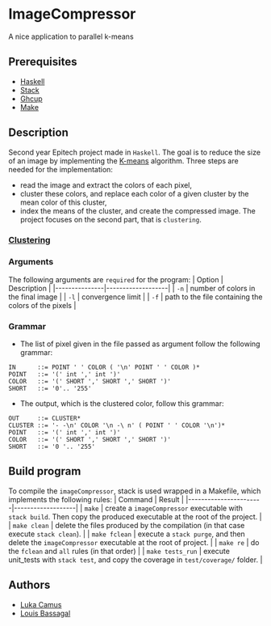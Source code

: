 # ImageCompressor
A nice application to parallel k-means

## Prerequisites
* [Haskell](https://www.haskell.org/)
* [Stack](https://docs.haskellstack.org/en/stable/)
* [Ghcup](https://www.haskell.org/ghc/)
* [Make](https://www.gnu.org/software/make/)

## Description

Second year Epitech project made in `Haskell`. The goal is to reduce the size of an image by implementing the [K-means](https://en.wikipedia.org/wiki/K-means_clustering) algorithm.
Three steps are needed for the implementation:
* read the image and extract the colors of each pixel,
* cluster these colors, and replace each color of a given cluster by the mean color of this cluster,
* index the means of the cluster, and create the compressed image.
The project focuses on the second part, that is `clustering`.

### [Clustering](https://www.analyticsvidhya.com/blog/2016/11/an-introduction-to-clustering-and-different-methods-of-clustering/)

### Arguments

The following arguments are `required` for the program:
|   Option      |   Description     |
|---------------|-------------------|
| `-n` | number of colors in the final image |
| `-l` | convergence limit |
| `-f` | path to the file containing the colors of the pixels |


### Grammar
* The list of pixel given in the file passed as argument follow the following grammar:
```
IN      ::= POINT ' ' COLOR ( '\n' POINT ' ' COLOR )*
POINT   ::= '(' int ',' int ')'
COLOR   ::= '(' SHORT ',' SHORT ',' SHORT ')'
SHORT   ::= '0'.. '255'
```
* The output, which is the clustered color, follow this grammar:
```
OUT     ::= CLUSTER*
CLUSTER ::= '- -\n' COLOR '\n -\ n' ( POINT ' ' COLOR '\n')*
POINT   ::= '(' int ',' int ')'
COLOR   ::= '(' SHORT ',' SHORT ',' SHORT ')'
SHORT   ::= '0 '.. '255'
```

## Build program
To compile the `imageCompressor`, stack is used wrapped in a Makefile, which implements the following rules:
|   Command             |   Result          |
|-----------------------|-------------------|
|   `make`              | create a `imageCompressor` executable with `stack build`. Then copy the produced executable at the root of the project. |
|   `make clean`        | delete the files produced by the compilation (in that case execute `stack clean`). |
|   `make fclean`       | execute a `stack purge`, and then delete the `imageCompressor` executable at the root of project. |
|   `make re`           | do the `fclean` and `all` rules (in that order) |
|   `make tests_run`    | execute unit_tests with `stack test`, and copy the coverage in `test/coverage/` folder. |

## Authors
* [Luka Camus](https://github.com/Lukacms)
* [Louis Bassagal](https://github.com/LouisBassagal)
